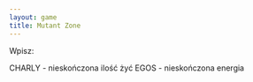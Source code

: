 ```yaml
---
layout: game
title: Mutant Zone
---
```


Wpisz:

CHARLY 	- nieskończona ilość żyć
EGOS   	- nieskończona energia
